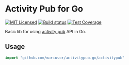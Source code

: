 # Activity Pub for Go

[![MIT Licensed](https://img.shields.io/github/license/mariusor/activitypub.go.svg)](https://raw.githubusercontent.com/mariusor/activitypub.go/master/LICENSE)
[![Build status](https://img.shields.io/travis/mariusor/activitypub.go.svg)](https://travis-ci.org/mariusor/activitypub.go)
[![Test Coverage](https://img.shields.io/coveralls/mariusor/activitypub/master.svg)](https://coveralls.io/r/mariusor/activitypub.go?branch=master)

Basic lib for using [activity pub](https://www.w3.org/TR/activitypub/#Overview) API in Go.


## Usage

```go
import "github.com/mariusor/activitypub.go/activitypub"
```
